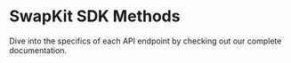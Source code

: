 # SwapKit SDK Methods

Dive into the specifics of each API endpoint by checking out our complete documentation.
